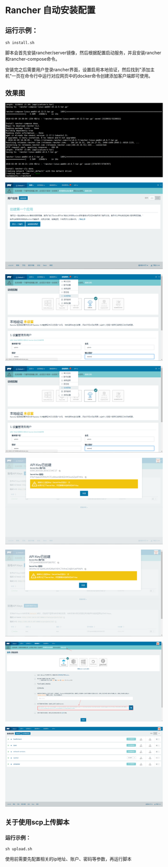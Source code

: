 # Rancher 自动安装配置

## 运行示例：
```shell
sh install.sh
```


脚本会首先安装rancher/server镜像，然后根据配置启动服务，并且安装rancher和rancher-compose命令。

安装完之后需要用户登录rancher界面，设置启用本地验证，然后找到"添加主机"一页在命令行中运行对应网页中的docker命令创建添加客户端即可使用。




## 效果图


![安装成功命令行图](https://github.com/Polaris0112/DevOps-Examination/blob/master/Rancher%E8%87%AA%E5%8A%A8%E5%AE%89%E8%A3%85%E9%85%8D%E7%BD%AE/rancher_install_cmd.png)


![Rancher页面创建完成图](https://github.com/Polaris0112/DevOps-Examination/blob/master/Rancher%E8%87%AA%E5%8A%A8%E5%AE%89%E8%A3%85%E9%85%8D%E7%BD%AE/rancher_done_web.png)


![Rancher页面设置用户图](https://github.com/Polaris0112/DevOps-Examination/blob/master/Rancher%E8%87%AA%E5%8A%A8%E5%AE%89%E8%A3%85%E9%85%8D%E7%BD%AE/rancher_set_user_web.png)


![Rancher创建本地用户图](https://github.com/Polaris0112/DevOps-Examination/blob/master/Rancher%E8%87%AA%E5%8A%A8%E5%AE%89%E8%A3%85%E9%85%8D%E7%BD%AE/rancher_set_user_web.png)


![Rancher创建客户端api key图](https://github.com/Polaris0112/DevOps-Examination/blob/master/Rancher%E8%87%AA%E5%8A%A8%E5%AE%89%E8%A3%85%E9%85%8D%E7%BD%AE/rancher_set_client_api_key.png)


![Rancher创建环境api key图](https://github.com/Polaris0112/DevOps-Examination/blob/master/Rancher%E8%87%AA%E5%8A%A8%E5%AE%89%E8%A3%85%E9%85%8D%E7%BD%AE/rancher_set_env_api_key.png)


![Rancher创建客户端](https://github.com/Polaris0112/DevOps-Examination/blob/master/Rancher%E8%87%AA%E5%8A%A8%E5%AE%89%E8%A3%85%E9%85%8D%E7%BD%AE/rancher_client_register.png)


![Rancher创建环境图](https://github.com/Polaris0112/DevOps-Examination/blob/master/Rancher%E8%87%AA%E5%8A%A8%E5%AE%89%E8%A3%85%E9%85%8D%E7%BD%AE/rancher_create_lab_env.png)





## 关于使用scp上传脚本
### 运行示例：
```shell
sh upload.sh
```

使用前需要先配置相关的ip地址、账户、密码等参数，再运行脚本
